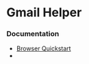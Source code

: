 # Gmail Helper

### Documentation

- [Browser Quickstart](https://developers.google.com/gmail/api/quickstart/js)
- 